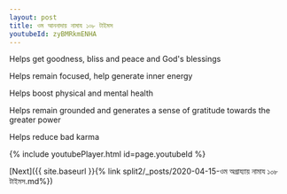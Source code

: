 ```yaml
---
layout: post
title: ওম আননাদায় নামায ১০৮ টাইমস
youtubeId: zyBMRkmENHA
---
```

 
 
Helps get goodness, bliss and peace and God's blessings
 
Helps remain focused, help generate inner energy 
 
Helps boost physical and mental health 
 
Helps remain grounded and generates a sense of gratitude towards the greater power 
 
Helps reduce bad karma
 
 
 
 


{% include youtubePlayer.html id=page.youtubeId %}
 
[Next]({{ site.baseurl }}{% link  split2/_posts/2020-04-15-ওম অগ্রায্যায় নামায ১০৮ টাইমস.md%})
 
